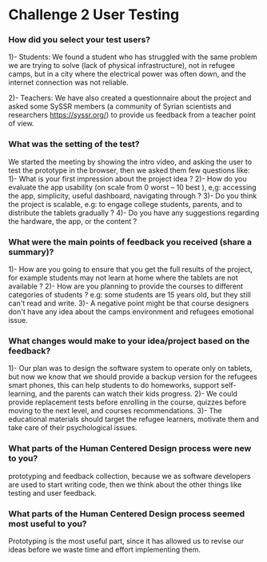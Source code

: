 # Challenge 2 User Testing

### How did you select your test users? 

1)- Students: We found a student who has struggled with the same problem we are trying to solve (lack of physical infrastructure), not in refugee camps, but in a city where the electrical power was often down, and the internet connection was not reliable.

2)- Teachers: We have also created a questionnaire about the project and asked some SySSR members (a community of Syrian scientists and researchers https://syssr.org/) to provide us feedback from a teacher point of view.

### What was the setting of the test? 

We started the meeting by showing the intro video, and asking the user to test the prototype in the browser, then we asked them few questions like:
1)- What is your first impression about the project idea ? 
2)- How do you evaluate the app usability (on scale from  0  worst – 10 best ), e,g: accessing the app, simplicity, useful dashboard, navigating through ?
3)- Do you think the project is scalable, e.g: to engage college students, parents, and to distribute the tablets gradually ? 
4)- Do you have any suggestions regarding the hardware, the app, or the content ? 


### What were the main points of feedback you received (share a summary)? 

1)- How are you going to ensure that you get the full results of the project, for example students may not learn at home where the tablets are not available ?
2)- How are you planning to provide the courses to different categories of students ? e.g: some students are 15 years old, but they still can't read and write.
3)- A negative point might be that course designers don't have any idea about the camps environment and refugees emotional issue. 

### What changes would make to your idea/project based on the feedback?

1)- Our plan was to design the software system to operate only on tablets, but now we know that we should provide a backup version for the refugees smart phones, this can help students to do homeworks, support self-learning, and the parents can watch their kids progress. 
2)- We could provide replacement tests before enrolling in the course, quizzes before moving to the next level, and courses recommendations.
3)- The educational materials should target the refugee learners, motivate them and take care of their psychological issues. 

### What parts of the Human Centered Design process were new to you?

prototyping and feedback collection, because we as software developers are used to start writing code, then we think about the other things like testing and user feedback.

### What parts of the Human Centered Design process seemed most useful to you?

Prototyping is the most useful part, since it has allowed us to revise our ideas before we waste time and effort implementing them. 